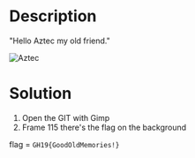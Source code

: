 # Description

"Hello Aztec my old friend."

![Aztec](Aztec.gif)

# Solution

1. Open the GIT with Gimp
2. Frame 115 there's the flag on the background

flag = ```GH19{GoodOldMemories!}```
